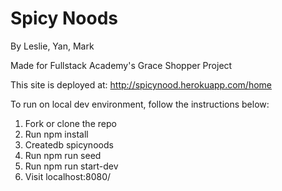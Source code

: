 # Spicy Noods

By Leslie, Yan, Mark

Made for Fullstack Academy's Grace Shopper Project

This site is deployed at: http://spicynood.herokuapp.com/home

To run on local dev environment, follow the instructions below:

1. Fork or clone the repo
2. Run npm install
3. Createdb spicynoods
4. Run npm run seed
5. Run npm run start-dev
6. Visit localhost:8080/

